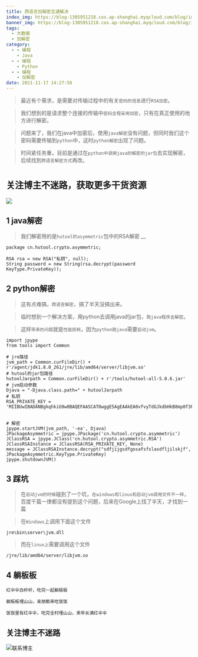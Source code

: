 ```yaml
---
title: 跨语言加解密互通解决
index_img: https://blog-1305951218.cos.ap-shanghai.myqcloud.com/blog/image/articleBg/1(101).jpg
banner_img: https://blog-1305951218.cos.ap-shanghai.myqcloud.com/blog/image/articleBg/1(101).jpg
tags:
  - 大数据
  - 加解密
category:
  - - 编程
    - Java
  - - 编程
    - Python
  - - 编程
    - 加解密
date: 2021-11-17 14:27:58
---
```


> 最近有个需求，是需要对传输过程中的有关`密码的信息`进行`RSA加密`。

> 我们想到的是请求整个连接的传输中`密码全程采用加密`，只有在真正使用的地方进行解密。

> 问题来了，我们在java中加密后，使用`java解密`没有问题，但同时我们这个密码需要传输到`python`中，这时`python解密`出现了问题。

> 时间紧任务重，目前是通过在`python中调用java的解密的jar包`去实现解密，后续找到`跨语言解密方式`再改。

<!-- more -->

# `关注博主不迷路，获取更多干货资源`

![](https://github-edu-student-id-card-basic-1305951218.cos.ap-shanghai.myqcloud.com/shouhou.jpg)

## 1 java解密

> 我们解密用的是`hutool的asymmetric`包中的RSA解密
__
```shell
package cn.hutool.crypto.asymmetric;

RSA rsa = new RSA("私钥", null);
String password = new String(rsa.decrypt(password KeyType.PrivateKey));
```

## 2 python解密

> 这有点难搞，`跨语言解密`，搞了半天没搞出来。

> 临时想到一个解决方案，用python去调用java的jar包，`跑java程序去解密`。

> 这样`带来的问题`就是`性能损耗`，因为`python跑java`需要`启动jvm`。 

```shell
import jpype
from tools import Common

# jre路径
jvm_path = Common.curFileDir() + r'/agent/jdk1.8.0_261/jre/lib/amd64/server/libjvm.so'
# hutool的jar包路径
hutoolJarpath = Common.curFileDir() + r'/tools/hutool-all-5.0.6.jar'
# jvm启动参数
Djava = "-Djava.class.path=" + hutoolJarpath
# 私钥
RSA_PRIVATE_KEY = 'MIIBUwIBADANBgkqhkiG9w0BAQEFAASCAT0wggE5AgEAAkEA0vfvyTdGJkdbHkB8mp0f3FE0GYP3AYPaJF7jUd1M0XxFSE2ceK3k2kw20YvQ09NJKk+OMjWQl9WitG9pB6tSCQIDAQABAkA2SimBrWC2/wvauBuYqjCFwLvYiRYqZKThUS3MZlebXJiLB+Ue/gUifAAKIg1avttUZsHBHrop4qfJCwAI0+YRAiEA+W3NK/RaXtnRqmoUUkb59zsZUBLpvZgQPfj1MhyHDz0CIQDYhsAhPJ3mgS64NbUZmGWuuNKp5coY2GIj/zYDMJp6vQIgUueLFXv/eZ1ekgz2Oi67MNCk5jeTF2BurZqNLR3MSmUCIFT3Q6uHMtsB9Eha4u7hS31tj1UWE+D+ADzp59MGnoftAiBeHT7gDMuqeJHPL4b+kC+gzV4FGTfhR9q3tTbklZkD2A=='


# 解密
jpype.startJVM(jvm_path, '-ea', Djava)
JPackageAsymmetric = jpype.JPackage('cn.hutool.crypto.asymmetric')
JClassRSA = jpype.JClass('cn.hutool.crypto.asymmetric.RSA')
JClassRSAInstance = JClassRSA(RSA_PRIVATE_KEY, None)
message = JClassRSAInstance.decrypt("sdfjijgsdfgosafsfslasdfljilskjf", JPackageAsymmetric.KeyType.PrivateKey)
jpype.shutdownJVM()

```

## 3 踩坑

> 在`启动jvm的时候`碰到了一个坑，`在windows和linux和启动jvm调用文件不一样`，百度千篇一律都没有提到这个问题，后来在Google上找了半天，才找到一篇

> 在`Windows`上调用下面这个文件

```shell
jre\bin\server\jvm.dll
```

> 而在`linux上`需要调用这个文件

```shell
/jre/lib/amd64/server/libjvm.so
```

## 4 躺板板

`红伞伞白杆杆，吃完一起躺板板`

`躺板板埋山山，亲朋都来吃饭饭`

`饭饭里有红伞伞，吃完全村埋山山，来年长满红伞伞`

## 关注博主不迷路
![联系博主](https://github-edu-student-id-card-basic-1305951218.cos.ap-shanghai.myqcloud.com/shouhou.jpg)